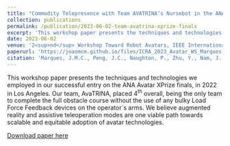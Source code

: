```yaml
---
title: "Commodity Telepresence with Team AVATRINA’s Nursebot in the ANA Avatar XPRIZE Finals"
collection: publications
permalink: /publication/2023-06-02-team-avatrina-xprize-finals
excerpt: 'This workshop paper presents the techniques and technologies we employed in our successful entry on the ANA Avatar XPrize finals, in 2022 in Los Angeles. Our team, AvaTRINA, placed 4<sup>th</sup> overall, being the only team to complete the full obstacle course without the use of any bulky Load Force Feedback devices on the operator`s arms. We believe augmented reality and assistive teleoperation modes are one viable path towards scalable and equitable adoption of avatar technologies.'
date: 2023-06-02
venue: '2<sup>nd</sup> Workshop Toward Robot Avatars, IEEE International Conference on Robotics and Automation (ICRA)'
paperurl: 'https://joaomcm.github.io/files/ICRA_2023_Avatar_WS_Marques.pdf'
citation: 'Marques, J.M.C., Peng, J.C., Naughton, P., Zhu, Y., Nam, J. S., Hauser, K. (2023) &quot;Commodity Telepresence with Team AVATRINA’s Nursebot in the ANA Avatar XPRIZE Finals&quot;. In 2nd Workshop Toward Robot Avatars, IEEE International Conference on Robotics and Automation <i>ICRA</i>'
---
```

This workshop paper presents the techniques and technologies we employed in our successful entry on the ANA Avatar XPrize finals, in 2022 in Los Angeles. Our team, AvaTRINA, placed 4<sup>th</sup> overall, being the only team to complete the full obstacle course without the use of any bulky Load Force Feedback devices on the operator`s arms. We believe augmented reality and assistive teleoperation modes are one viable path towards scalable and equitable adoption of avatar technologies.

[Download paper here](https://joaomcm.github.io/files/ICRA_2023_Avatar_WS_Marques.pdf)
